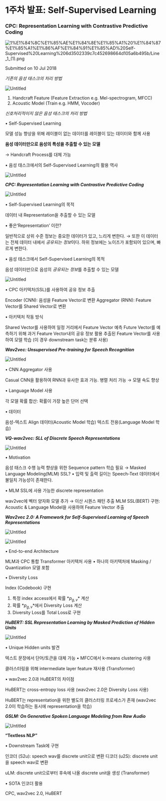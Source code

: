 # 1주차 발표: Self-Supervised Learning

### CPC: Representation Learning with Contrastive Predictive Coding

![1%E1%84%8C%E1%85%AE%E1%84%8E%E1%85%A1%20%E1%84%87%E1%85%A1%E1%86%AF%E1%84%91%E1%85%AD%20Self-Supervised%20Learning%206d3502339c7c452698664d105a6b495b/Line_1_(1).png](1%E1%84%8C%E1%85%AE%E1%84%8E%E1%85%A1%20%E1%84%87%E1%85%A1%E1%86%AF%E1%84%91%E1%85%AD%20Self-Supervised%20Learning%206d3502339c7c452698664d105a6b495b/Line_1_(1).png)

Submitted on 10 Jul 2018

*기존의 음성 태스크의 처리 방법*

![Untitled](1%E1%84%8C%E1%85%AE%E1%84%8E%E1%85%A1%20%E1%84%87%E1%85%A1%E1%86%AF%E1%84%91%E1%85%AD%20Self-Supervised%20Learning%206d3502339c7c452698664d105a6b495b/Untitled.png)

1. Handcraft Feature (Feature Extraction e.g. Mel-spectrogram, MFCC)
2. Acoustic Model (Train e.g. HMM, Vocoder)

*신호처리적이지 않은 음성 태스크의 처리 방법*

• Self-Supervised Learning

모델 성능 향상을 위해 레이블이 없는 데이터를 레이블이 있는 데이터와 함께 사용 

**음성 데이터만으로 음성의 특성을 추출할 수 있는 모델**

→ Handcraft Process를 대체 가능

• 음성 태스크에서의 Self-Supervised Learning의 활용 역사

![Untitled](1%E1%84%8C%E1%85%AE%E1%84%8E%E1%85%A1%20%E1%84%87%E1%85%A1%E1%86%AF%E1%84%91%E1%85%AD%20Self-Supervised%20Learning%206d3502339c7c452698664d105a6b495b/Untitled%201.png)

***CPC: Representation Learning with Contrastive Predictive Coding***

![Untitled](1%E1%84%8C%E1%85%AE%E1%84%8E%E1%85%A1%20%E1%84%87%E1%85%A1%E1%86%AF%E1%84%91%E1%85%AD%20Self-Supervised%20Learning%206d3502339c7c452698664d105a6b495b/Untitled%202.png)

• Self-Supervised Learning의 목적

데이터 내 Representation을 추출할 수 있는 모델

• 좋은‘Representation’ 이란?

일반적으로 상위 수준 정보는 중요한 데이터가 있고, 느리게 변한다.
→ 또한 이 데이터는 전체 데이터 내에서 *공유되는 정보*이다.
하위 정보에는 노이즈가 포함되어 있으며, 빠르게 변한다.

• 음성 태스크에서 Self-Supervised Learning의 목적

음성 데이터만으로 음성의 *공유되는 정보*를 추출할 수 있는 모델

![Untitled](1%E1%84%8C%E1%85%AE%E1%84%8E%E1%85%A1%20%E1%84%87%E1%85%A1%E1%86%AF%E1%84%91%E1%85%AD%20Self-Supervised%20Learning%206d3502339c7c452698664d105a6b495b/Untitled%203.png)

• CPC 아키텍처(SSL)를 사용하여 공유 정보 추출

Encoder (CNN): 음성을 Feature Vector로 변환
Aggregator (RNN): Feature Vector를 Shared Vector로 변환

• 아키텍처 작동 방식

Shared Vector를 사용하여 일정 거리에서 Feature Vector 예측
Future Vector를 예측하기 위해 과거 Feature Vector내의 공유 정보 활용
추출된 Feature Vector를 사용하여 모델 학습 (이 경우 downstream task는 분류 사용)

***Wav2vec: Unsupervised Pre-training for Speech Recognition***

![Untitled](1%E1%84%8C%E1%85%AE%E1%84%8E%E1%85%A1%20%E1%84%87%E1%85%A1%E1%86%AF%E1%84%91%E1%85%AD%20Self-Supervised%20Learning%206d3502339c7c452698664d105a6b495b/Untitled%204.png)

• CNN Aggregator 사용

Casual CNN을 활용하여 RNN과 유사한 효과 가능. 
병렬 처리 가능 → 모델 속도 향상

• Language Model 사용

각 모델 확률 합산: 확률이 가장 높은 단어 선택

• 데이터

음성-텍스트 Align 데이터(Acoustic Model 학습)
텍스트 전용(Language Model 학습)

***VQ-wav2vec: SLL of Discrete Speech Representations***

![Untitled](1%E1%84%8C%E1%85%AE%E1%84%8E%E1%85%A1%20%E1%84%87%E1%85%A1%E1%86%AF%E1%84%91%E1%85%AD%20Self-Supervised%20Learning%206d3502339c7c452698664d105a6b495b/Untitled%205.png)

• Motivation

음성 태스크 수행 능력 향상을 위한 Sequence pattern 학습 필요
→ Masked Language Modeling(MLM) SSL?
• 입력 및 출력 길이는 Speech-Text 데이터에서 불일치 가능성이 존재한다.

• MLM SSL에 사용 가능한 discrete representation

wav2vec에 벡터 양자화 모델 추가
→ 이산 시퀀스 패턴 추출
MLM SSL(BERT) 구현: Acoustic & Language Model을 사용하여 Feature Vector 추출

***Wav2vec 2.0: A Framework for Self-Supervised Learning of Speech Representations***

![Untitled](1%E1%84%8C%E1%85%AE%E1%84%8E%E1%85%A1%20%E1%84%87%E1%85%A1%E1%86%AF%E1%84%91%E1%85%AD%20Self-Supervised%20Learning%206d3502339c7c452698664d105a6b495b/Untitled%206.png)

![Untitled](1%E1%84%8C%E1%85%AE%E1%84%8E%E1%85%A1%20%E1%84%87%E1%85%A1%E1%86%AF%E1%84%91%E1%85%AD%20Self-Supervised%20Learning%206d3502339c7c452698664d105a6b495b/Untitled%207.png)

• End-to-end Architecture

MLM과 CPC 통합
Transformer 아키텍처 사용
• 하나의 아키텍처에 Masking / Quantization 모델 포함

• Diversity Loss

Index (Codebook) 구현
1) 특정 index access에서 확률 $*p_{g,v}*$ 계산
2) 확률 $*p_{g,v}*$에서 Diversity Loss 계산
3) Diversity Loss를 Total Loss로 구현

***HuBERT: SSL Representation Learning by Masked Prediction of Hidden Units***

![Untitled](1%E1%84%8C%E1%85%AE%E1%84%8E%E1%85%A1%20%E1%84%87%E1%85%A1%E1%86%AF%E1%84%91%E1%85%AD%20Self-Supervised%20Learning%206d3502339c7c452698664d105a6b495b/Untitled%208.png)

• Unique Hidden units 발견

텍스트 문장에서 단어/토큰을 대체 가능
• MFCC에서 k-means clustering 사용

클러스터링을 위해 intermediate layer feature 재사용 (Transformer)

• wav2vec 2.0과 HuBERT의 차이점

HuBERT는 cross-entropy loss 사용
(wav2vec 2.0은 Diversity Loss 사용)

HuBERT는 representation을 위한 별도의 클러스터링 프로세스가 존재 
(wav2vec 2.0이 학습하는 동시에 representation을 학습)

***GSLM: On Generative Spoken Language Modeling from Raw Audio***

![Untitled](1%E1%84%8C%E1%85%AE%E1%84%8E%E1%85%A1%20%E1%84%87%E1%85%A1%E1%86%AF%E1%84%91%E1%85%AD%20Self-Supervised%20Learning%206d3502339c7c452698664d105a6b495b/Untitled%209.png)

**“Textless NLP”**

• Downstream Task에 구현

인코더 (S2u): speech wav를 discrete unit으로 변환
디코더 (u2S): discrete unit을 speech wav로 변환

uLM: discrete unit으로부터 후속에 나올 discrete unit을 생성 (Transformer)

• SOTA 인코더 활용

CPC, wav2vec 2.0, HuBERT